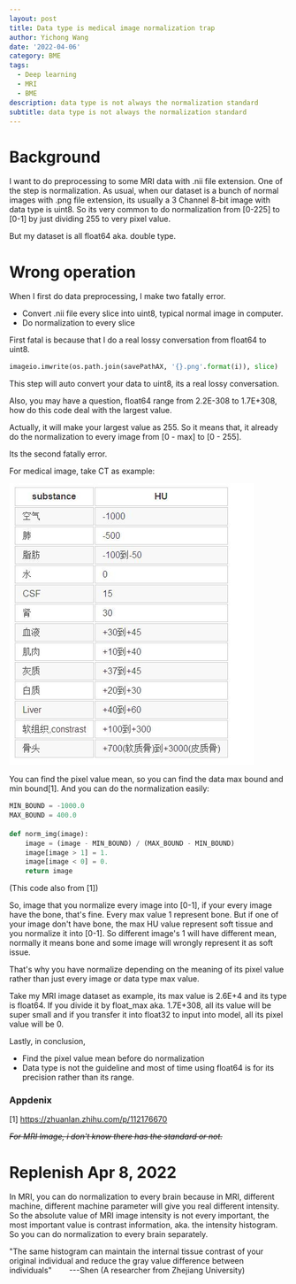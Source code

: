 ```yaml
---
layout: post
title: Data type is medical image normalization trap
author: Yichong Wang
date: '2022-04-06'
category: BME
tags:
  - Deep learning
  - MRI
  - BME
description: data type is not always the normalization standard
subtitle: data type is not always the normalization standard
---
```


# Background

I want to do preprocessing to some MRI data with .nii file extension. One of the step is normalization. As usual, when our dataset is a bunch of normal images with .png file extension, its usually a 3 Channel 8-bit image with data type is uint8. So its very common to do normalization from [0-225] to [0-1] by just dividing 255 to very pixel value.

But my dataset is all float64 aka. double type.

# Wrong operation

When I first do data preprocessing, I make two fatally error. 
* Convert .nii file every slice into uint8, typical normal image in computer.
* Do normalization to every slice

First fatal is because that I do a real lossy conversation from float64 to uint8.
```python
imageio.imwrite(os.path.join(savePathAX, '{}.png'.format(i)), slice)
```
This step will auto convert your data to uint8, its a real lossy conversation.

Also, you may have a question, float64 range from 2.2E-308 to 1.7E+308, how do this code deal with the largest value. 

Actually, it will make your largest value as 255. So it means that, it already do the normalization to every image from [0 - max] to [0 - 255]. 

Its the second fatally error.

For medical image, take CT as example:

[![CT Subtance HU value](/assets/img/2022-04-06-data-type-is-medical-image-normalization-trap/Zhihu.jpg)](https://zhuanlan.zhihu.com/p/112176670)

You can find the pixel value mean, so you can find the data max bound and min bound[1].  And you can do the normalization easily:

```python
MIN_BOUND = -1000.0
MAX_BOUND = 400.0

def norm_img(image): 
    image = (image - MIN_BOUND) / (MAX_BOUND - MIN_BOUND)
    image[image > 1] = 1.
    image[image < 0] = 0.
    return image
```
(This code also from [1])

So, image that you normalize every image into [0-1], if your every image have the bone, that's fine. Every max value 1 represent bone. But if one of your image don't have bone, the max HU value represent soft tissue and you normalize it into [0-1]. So different image's 1 will have different mean, normally it means bone and some image will wrongly represent it as soft issue. 

That's why you have normalize depending on the meaning of its pixel value rather than just every image or data type max value.

Take my MRI image dataset as example, its max value is 2.6E+4 and its type is float64. If you divide it by float_max aka. 1.7E+308, all its value will be super small and if you transfer it into float32 to input into model, all its pixel value will be 0.

Lastly, in conclusion,

* Find the pixel value mean before do normalization
* Data type is not the guideline and most of time using float64 is for its precision rather than its range.


### Appdenix
[1] https://zhuanlan.zhihu.com/p/112176670

~~*For MRI Image, i don't know there has the standard or not.*~~


# Replenish Apr 8, 2022
In MRI, you can do normalization to every brain because in MRI, different machine, different machine parameter will give you real different intensity. So the absolute value of MRI image intensity is not every important, the most important value is contrast information, aka. the intensity histogram. So you can do normalization to every brain separately. 

"The same histogram can maintain the internal tissue contrast of your original individual and reduce the gray value difference between individuals" &nbsp;&nbsp;&nbsp;&nbsp;&nbsp;&nbsp;      ---Shen (A researcher from Zhejiang University)




